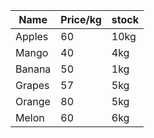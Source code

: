 |Name|Price/kg|stock|
|-----|----|----|
|Apples|60|10kg|
|Mango|40|4kg|
|Banana|50|1kg|
|Grapes|57|5kg|
|Orange |80|5kg|
|Melon |60|6kg|
